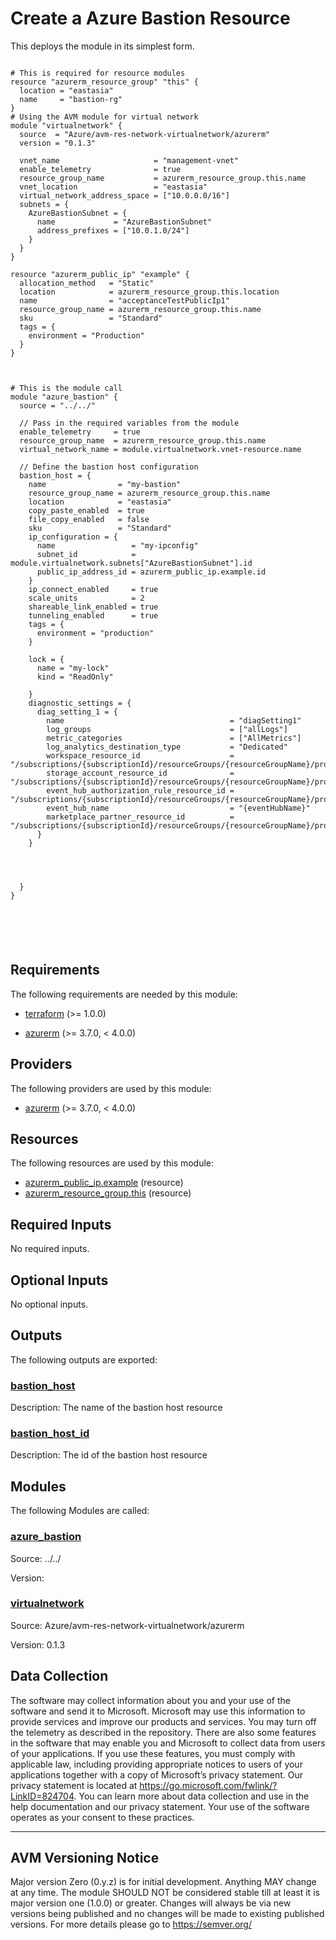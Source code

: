 <!-- BEGIN_TF_DOCS -->

# Create a Azure Bastion Resource

This deploys the module in its simplest form.

```hcl

# This is required for resource modules
resource "azurerm_resource_group" "this" {
  location = "eastasia"
  name     = "bastion-rg"
}
# Using the AVM module for virtual network
module "virtualnetwork" {
  source  = "Azure/avm-res-network-virtualnetwork/azurerm"
  version = "0.1.3"

  vnet_name                     = "management-vnet"
  enable_telemetry              = true
  resource_group_name           = azurerm_resource_group.this.name
  vnet_location                 = "eastasia"
  virtual_network_address_space = ["10.0.0.0/16"]
  subnets = {
    AzureBastionSubnet = {
      name             = "AzureBastionSubnet"
      address_prefixes = ["10.0.1.0/24"]
    }
  }
}

resource "azurerm_public_ip" "example" {
  allocation_method   = "Static"
  location            = azurerm_resource_group.this.location
  name                = "acceptanceTestPublicIp1"
  resource_group_name = azurerm_resource_group.this.name
  sku                 = "Standard"
  tags = {
    environment = "Production"
  }
}



# This is the module call
module "azure_bastion" {
  source = "../../"

  // Pass in the required variables from the module
  enable_telemetry     = true
  resource_group_name  = azurerm_resource_group.this.name
  virtual_network_name = module.virtualnetwork.vnet-resource.name

  // Define the bastion host configuration
  bastion_host = {
    name                = "my-bastion"
    resource_group_name = azurerm_resource_group.this.name
    location            = "eastasia"
    copy_paste_enabled  = true
    file_copy_enabled   = false
    sku                 = "Standard"
    ip_configuration = {
      name                 = "my-ipconfig"
      subnet_id            = module.virtualnetwork.subnets["AzureBastionSubnet"].id
      public_ip_address_id = azurerm_public_ip.example.id
    }
    ip_connect_enabled     = true
    scale_units            = 2
    shareable_link_enabled = true
    tunneling_enabled      = true
    tags = {
      environment = "production"
    }

    lock = {
      name = "my-lock"
      kind = "ReadOnly"

    }
    diagnostic_settings = {
      diag_setting_1 = {
        name                                     = "diagSetting1"
        log_groups                               = ["allLogs"]
        metric_categories                        = ["AllMetrics"]
        log_analytics_destination_type           = "Dedicated"
        workspace_resource_id                    = "/subscriptions/{subscriptionId}/resourceGroups/{resourceGroupName}/providers/Microsoft.OperationalInsights/workspaces/{workspaceName}"
        storage_account_resource_id              = "/subscriptions/{subscriptionId}/resourceGroups/{resourceGroupName}/providers/Microsoft.Storage/storageAccounts/{storageAccountName}"
        event_hub_authorization_rule_resource_id = "/subscriptions/{subscriptionId}/resourceGroups/{resourceGroupName}/providers/Microsoft.EventHub/namespaces/{namespaceName}/eventhubs/{eventHubName}/authorizationrules/{authorizationRuleName}"
        event_hub_name                           = "{eventHubName}"
        marketplace_partner_resource_id          = "/subscriptions/{subscriptionId}/resourceGroups/{resourceGroupName}/providers/{partnerResourceProvider}/{partnerResourceType}/{partnerResourceName}"
      }
    }




  }
}






```

<!-- markdownlint-disable MD033 -->
## Requirements

The following requirements are needed by this module:

- <a name="requirement_terraform"></a> [terraform](#requirement\_terraform) (>= 1.0.0)

- <a name="requirement_azurerm"></a> [azurerm](#requirement\_azurerm) (>= 3.7.0, < 4.0.0)

## Providers

The following providers are used by this module:

- <a name="provider_azurerm"></a> [azurerm](#provider\_azurerm) (>= 3.7.0, < 4.0.0)

## Resources

The following resources are used by this module:

- [azurerm_public_ip.example](https://registry.terraform.io/providers/hashicorp/azurerm/latest/docs/resources/public_ip) (resource)
- [azurerm_resource_group.this](https://registry.terraform.io/providers/hashicorp/azurerm/latest/docs/resources/resource_group) (resource)

<!-- markdownlint-disable MD013 -->
## Required Inputs

No required inputs.

## Optional Inputs

No optional inputs.

## Outputs

The following outputs are exported:

### <a name="output_bastion_host"></a> [bastion\_host](#output\_bastion\_host)

Description: The name of the bastion host resource

### <a name="output_bastion_host_id"></a> [bastion\_host\_id](#output\_bastion\_host\_id)

Description: The id of the bastion host resource

## Modules

The following Modules are called:

### <a name="module_azure_bastion"></a> [azure\_bastion](#module\_azure\_bastion)

Source: ../../

Version:

### <a name="module_virtualnetwork"></a> [virtualnetwork](#module\_virtualnetwork)

Source: Azure/avm-res-network-virtualnetwork/azurerm

Version: 0.1.3

<!-- markdownlint-disable-next-line MD041 -->
## Data Collection

The software may collect information about you and your use of the software and send it to Microsoft. Microsoft may use this information to provide services and improve our products and services. You may turn off the telemetry as described in the repository. There are also some features in the software that may enable you and Microsoft to collect data from users of your applications. If you use these features, you must comply with applicable law, including providing appropriate notices to users of your applications together with a copy of Microsoft’s privacy statement. Our privacy statement is located at <https://go.microsoft.com/fwlink/?LinkID=824704>. You can learn more about data collection and use in the help documentation and our privacy statement. Your use of the software operates as your consent to these practices.

---

## AVM Versioning Notice

Major version Zero (0.y.z) is for initial development. Anything MAY change at any time. The module SHOULD NOT be considered stable till at least it is major version one (1.0.0) or greater. Changes will always be via new versions being published and no changes will be made to existing published versions. For more details please go to <https://semver.org/>
<!-- END_TF_DOCS -->